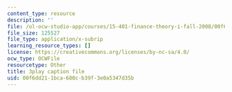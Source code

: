 ```yaml
---
content_type: resource
description: ''
file: /ol-ocw-studio-app/courses/15-401-finance-theory-i-fall-2008/00f6dd211bca680cb39f3e0a5347d35b_cny-1yDbQno.srt
file_size: 125527
file_type: application/x-subrip
learning_resource_types: []
license: https://creativecommons.org/licenses/by-nc-sa/4.0/
ocw_type: OCWFile
resourcetype: Other
title: 3play caption file
uid: 00f6dd21-1bca-680c-b39f-3e0a5347d35b
---
```

